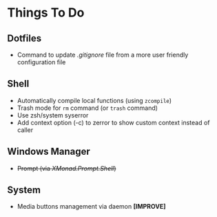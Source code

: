 # Things To Do

## Dotfiles
- Command to update *.gitignore* file from a more user friendly configuration file

## Shell
- Automatically compile local functions (using `zcompile`)
- Trash mode for `rm` command (or `trash` command)
- Use zsh/system syserror
- Add context option (-c) to zerror to show custom context instead of caller

## Windows Manager
- ~~Prompt (via *XMonad.Prompt.Shell*)~~

## System
- Media buttons management via daemon **[IMPROVE]**
